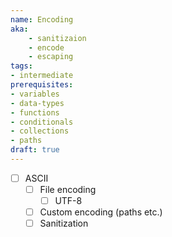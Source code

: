 ```yaml
---
name: Encoding
aka:
    - sanitizaion
    - encode
    - escaping
tags:
- intermediate
prerequisites:
- variables
- data-types
- functions
- conditionals
- collections
- paths
draft: true
---
```


- [ ] ASCII
  - [ ] File encoding
    - [ ] UTF-8
  - [ ] Custom encoding (paths etc.)
  - [ ] Sanitization